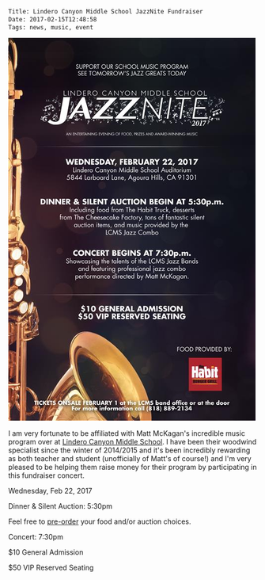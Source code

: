     Title: Lindero Canyon Middle School JazzNite Fundraiser
    Date: 2017-02-15T12:48:58
    Tags: news, music, event

<img
src="/img/blog/2017/02/15/lindero-canyon-middle-school-jazznite-fundraiser/lindero-canyon-middle-school-jazznite-fundraiser-banner.jpg"
     alt="Lindero Canyon Middle School JazzNite Fundraiser Poster"
     class="img-medium-banner"
     >

<!-- more -->
<div style="text-align: center">
</div>

I am very fortunate to be affiliated with Matt McKagan's incredible music
program over at [Lindero Canyon Middle School]. I have been their woodwind
specialist since the winter of 2014/2015 and it's been incredibly rewarding as
both teacher and student (unofficially of Matt's of course!) and I'm very
pleased to be helping them raise money for their program by participating in
this fundraiser concert.

Wednesday, Feb 22, 2017

Dinner & Silent Auction: 5:30pm

Feel free to [pre-order] your food and/or auction choices.

Concert: 7:30pm

$10 General Admission

$50 VIP Reserved Seating

[Lindero Canyon Middle School]: http://www.linderocanyonmiddleschool.net
[pre-order]: http://www.linderocanyonmiddleschool.net/site/default.aspx?PageType=3&DomainID=12&ModuleInstanceID=1273&ViewID=6446EE88-D30C-497E-9316-3F8874B3E108&RenderLoc=0&FlexDataID=3206&PageID=17

